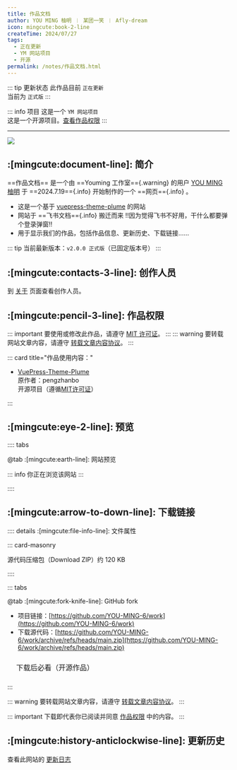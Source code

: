```yaml
---
title: 作品文档
author: YOU MING 柚明 ︱ 某团一笑 ︱ Afly-dream
icon: mingcute:book-2-line
createTime: 2024/07/27
tags:
  - 正在更新
  - YM 网站项目
  - 开源
permalink: /notes/作品文档.html
---
```


::: tip 更新状态
此作品目前 `正在更新`  
当前为 `正式版`
:::

::: info 项目
这是一个 `YM 网站项目`  
这是一个开源项目。[查看作品权限](#作品权限)
:::

---

![](https://ri.youming.v6.army/work-yl.png)

## :[mingcute:document-line]: 简介

==作品文档== 是一个由 ==Youming 工作室=={.warning} 的用户 [YOU MING 柚明](/notes/更多/工作室.html#you-ming-柚明) 于 ==2024.7.19=={.info} 开始制作的一个 ==网页=={.info} 。

- 这是一个基于 [vuepress-theme-plume](https://theme-plume.vuejs.press/) 的网站
- 网站于 ==飞书文档=={.info} 搬迁而来 !!因为觉得飞书不好用，干什么都要弹个登录弹窗!!
- 用于显示我们的作品，包括作品信息、更新历史、下载链接……

::: tip 当前最新版本：`v2.0.0 正式版`（已固定版本号）
:::

## :[mingcute:contacts-3-line]: 创作人员

到 [关于](/notes/更多/工作室.html) 页面查看创作人员。

## :[mingcute:pencil-3-line]: 作品权限

::: important 要使用或修改此作品，请遵守 [MIT 许可证](https://choosealicense.com/licenses/mit/)。
:::
::: warning 要转载网站文章内容，请遵守 [转载文章内容协议](/notes/协议/转载.html)。
:::

::: card title="作品使用内容："

- [VuePress-Theme-Plume](https://github.com/pengzhanbo/vuepress-theme-plume)   
  原作者：pengzhanbo  
  开源项目（遵循[MIT许可证](https://github.com/pengzhanbo/vuepress-theme-plume?tab=MIT-1-ov-file)）

:::

## :[mingcute:eye-2-line]: 预览

:::: tabs

@tab :[mingcute:earth-line]: 网站预览

<LinkCard title="作品文档" icon="mingcute:book-2-line" href="/"></LinkCard>

::: info 你正在浏览该网站
:::

::::

## :[mingcute:arrow-to-down-line]: 下载链接

:::: details :[mingcute:file-info-line]: 文件属性

::: card-masonry

<Card title="work.zip" icon="mingcute:file-zip-line"><Badge text="安全" type="tip" />
  源代码压缩包（Download ZIP）约 120 KB
</Card>

::::

::: tabs

@tab :[mingcute:fork-knife-line]: GitHub fork

- 项目链接：[https://github.com/YOU-MING-6/work](https://github.com/YOU-MING-6/work)
- 下载源代码：[https://github.com/YOU-MING-6/work/archive/refs/heads/main.zip](https://github.com/YOU-MING-6/work/archive/refs/heads/main.zip)

<a href="/必看-开源.html" style="
    display: inline-block;
    padding: 10px 20px;
    border: 1px solid var(--vp-c-divider);
    border-radius: 6px;
    font-size: 16px;
    text-decoration: none;
    background-color: var(--vp-c-bg-safe);
    color: var(--vp-c-text-primary);">
    下载后必看（开源作品）
</a>

:::

::: warning 要转载网站文章内容，请遵守 [转载文章内容协议](/notes/协议/转载.html)。
:::

::: important 下载即代表你已阅读并同意 [作品权限](#作品权限) 中的内容。
:::

## :[mingcute:history-anticlockwise-line]: 更新历史

查看此网站的 [更新日志](/notes/更多/更新日志.html)
